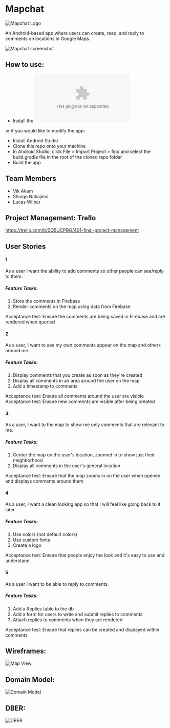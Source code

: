# Mapchat
![Mapchat Logo](/assets/mapchatlogo.png)

An Android-based app where users can create, read, and reply to comments on locations in Google Maps.

![Mapchat screenshot](/assets/mapchat-screenshot.png)


## How to use:
  - Install the ![APK](/mapchat.apk)
  
  or if you would like to modify the app:
  
  - Install Android Studio
  - Clone this repo onto your machine
  - In Android Studio, click File > Import Project > find and select the build.gradle file in the root of the cloned repo folder
  - Build the app

## Team Members
- Vik Akam
- Shingo Nakajima
- Lucas Wilber

## Project Management: Trello
https://trello.com/b/0Q5UCPBG/401-final-project-management

## User Stories
#### 1
As a user I want the ability to add comments so other people can see/reply to them.
##### Feature Tasks: 
1. Store the comments in Firebase 
2. Render comments on the map using data from Firebase

Acceptance test: Ensure the comments are being saved in Firebase and are rendered when queried

#### 2
As a user, I want to see my own comments appear on the map and others around me.
##### Feature Tasks: 
1. Display comments that you create as soon as they're created
2. Display all comments in an area around the user on the map
3. Add a timestamp to comments

Acceptance test: Ensure all comments around the user are visible
Acceptance test: Ensure new comments are visible after being created

#### 3.
As a user, I want to the map to show me only comments that are relevant to me.
##### Feature Tasks: 
1. Center the map on the user's location, zoomed in to show just their neighborhood
2. Display all comments in the user's general location

Acceptance test: Ensure that the map zooms in on the user when opened and displays comments around them

#### 4
As a user, I want a clean looking app so that I will feel like going back to it later.
##### Feature Tasks: 
1. Use colors (not default colors)
2. Use custom fonts
3. Create a logo 

Acceptance test: Ensure that people enjoy the look and it's easy to use and understand.

#### 5  
As a user I want to be able to reply to comments.
##### Feature Tasks: 
1. Add a Replies table to the db
2. Add a form for users to write and submit replies to comments
3. Attach replies to comments when they are rendered

Acceptance test: Ensure that replies can be created and displayed within comments


## Wireframes:
![Map View](./assets/mapchat-wireframes.jpg)


## Domain Model:
![Domain Model](./assets/mapchat-domain-model.jpg)

  
## DBER: 
![DBER](./assets/mapchat-dber.jpg)
